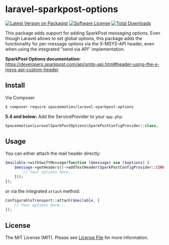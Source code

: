 # laravel-sparkpost-options

[![Latest Version on Packagist][ico-version]][link-packagist]
[![Software License][ico-license]](LICENSE.md)
[![Total Downloads][ico-downloads]][link-downloads]

This package adds support for adding SparkPost messaging options. Even though Laravel allows to set global options,
this package adds the functionality for per-message options via the X-MSYS-API header, even when using the
integrated "send via API" implementation.

**SparkPost Options documentation:**
https://developers.sparkpost.com/api/smtp-api.html#header-using-the-x-msys-api-custom-header

## Install

Via Composer

``` bash
$ composer require spaceemotion/laravel-sparkpost-options
```

**5.4 and below:** Add the ServiceProvider to your `app.php`: 

```php
Spaceemotion\LaravelSparkPostOptions\SparkPostConfigProvider::class,
```

## Usage

You can either attach the mail header directly:
```php
$mailable->withSwiftMessage(function ($message) use ($options) {
    $message->getHeaders()->addTextHeader(SparkPostConfigProvider::CONFIG_HEADER, json_encode([
        // Your options here...
    ]));
});
```

or via the integrated `attach` method:

```php
ConfigurableTransport::attach($mailable, [
    // Your options here...
]);
```

## License

The MIT License (MIT). Please see [License File](LICENSE.md) for more information.

[ico-version]: https://img.shields.io/packagist/v/spaceemotion/laravel-sparkpost-options.svg?style=flat-square
[ico-license]: https://img.shields.io/badge/license-MIT-brightgreen.svg?style=flat-square
[ico-downloads]: https://img.shields.io/packagist/dt/spaceemotion/laravel-sparkpost-options.svg?style=flat-square

[link-packagist]: https://packagist.org/packages/spaceemotion/laravel-sparkpost-options
[link-downloads]: https://packagist.org/packages/spaceemotion/laravel-sparkpost-options
[link-author]: https://github.com/spaceemotion
